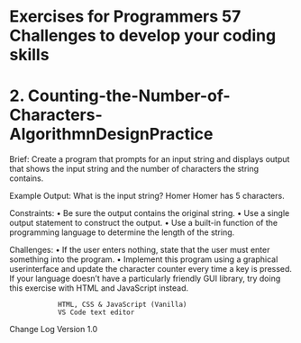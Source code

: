 # Exercises for Programmers 57 Challenges to develop your coding skills
# 2. Counting-the-Number-of-Characters-AlgorithmnDesignPractice

Brief: 
Create a program that prompts for an input string and displays output that shows the input string and the number of
characters the string contains.

Example Output:
What is the input string? Homer
Homer has 5 characters.

Constraints:
• Be sure the output contains the original string.
• Use a single output statement to construct the output.
• Use a built-in function of the programming language to
determine the length of the string.

Challenges:
• If the user enters nothing, state that the user must enter
something into the program.
• Implement this program using a graphical userinterface
and update the character counter every time a key is
pressed. If your language doesn’t have a particularly
friendly GUI library, try doing this exercise with HTML
and JavaScript instead.

                HTML, CSS & JavaScript (Vanilla)                              
                VS Code text editor

Change Log Version 1.0


